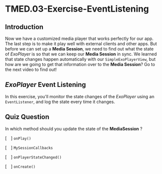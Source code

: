 # TMED.03-Exercise-EventListening

## Introduction

Now we have a customized media player that works perfectly for our app. 
The last step is to make it play well with external clients and other apps. 
But before we can set up a __Media Session__, we need to find out what the state of _ExoPlayer_ is so that we can keep our __Media Session__ in sync. 
We learned that state changes happen automatically with our ```SimpleExoPlayerView```, but how are we going to get that information over to the __Media Session__? 
Go to the next video to find out!

## ___ExoPlayer___ Event Listening

In this exercise, you'll monitor the state changes of the _ExoPlayer_ using an `EventListener`, and log the state every time it changes.


## Quiz Question

In which method should you update the state of the __MediaSession__ ?

[&emsp;] `onPlay()`

[&emsp;] `MySessionCallbacks`

[&emsp;] `onPlayerStateChanged()`

[&emsp;] `onCreate()`